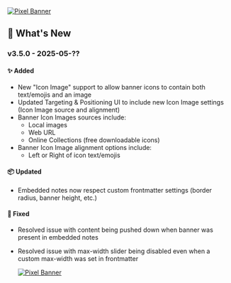 <a href="https://www.youtube.com/watch?v=VWS1efySjZM">
  <img src="https://pixel-banner.online/img/pixel-banner-transparent-bg.png" alt="Pixel Banner" style="max-width: 400px;">
</a>

## 🎉 What's New
### v3.5.0 - 2025-05-??
#### ✨ Added
- New "Icon Image" support to allow banner icons to contain both text/emojis and an image
- Updated Targeting & Positioning UI to include new Icon Image settings (Icon Image source and alignment)
- Banner Icon Images sources include:
  - Local images
  - Web URL
  - Online Collections (free downloadable icons)
- Banner Icon Image alignment options include:
  - Left or Right of icon text/emojis

#### 📦 Updated
- Embedded notes now respect custom frontmatter settings (border radius, banner height, etc.)

#### 🐛 Fixed
- Resolved issue with content being pushed down when banner was present in embedded notes
- Resolved issue with max-width slider being disabled even when a custom max-width was set in frontmatter

  <a href="https://www.youtube.com/watch?v=VWS1efySjZM">
    <img src="https://pixel-banner.online/img/pixel-banner-truck.jpg" alt="Pixel Banner" style="max-width: 400px;">
  </a>